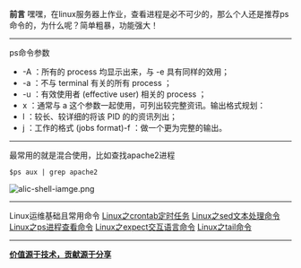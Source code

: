 **前言**
嘿嘿，在linux服务器上作业，查看进程是必不可少的，那么个人还是推荐ps命令的，为什么呢？简单粗暴，功能强大！
___
ps命令参数
- -A ：所有的 process 均显示出来，与 -e 具有同样的效用；
- -a ：不与 terminal 有关的所有 process ；
- -u ：有效使用者 (effective user) 相关的 process ；
- x ：通常与 a 这个参数一起使用，可列出较完整资讯。输出格式规划：
- l ：较长、较详细的将该 PID 的的资讯列出；
- j ：工作的格式 (jobs format)-f ：做一个更为完整的输出。
___
最常用的就是混合使用，比如查找apache2进程
~~~
$ps aux | grep apache2
~~~
![alic-shell-iamge.png](http://upload-images.jianshu.io/upload_images/1678789-c28862dc87aef58a.png?imageMogr2/auto-orient/strip%7CimageView2/2/w/1240)
___
Linux运维基础且常用命令
[Linux之crontab定时任务](http://www.jianshu.com/p/838db0269fd0)
[Linux之sed文本处理命令](http://www.jianshu.com/p/8269c36331ee)
[Linux之ps进程查看命令](http://www.jianshu.com/p/367276be1469)
[Linux之expect交互语言命令](http://www.jianshu.com/p/59f2e14e2535)
[Linux之tail命令](http://www.jianshu.com/p/168e8a01c2e2)
___
**[价值源于技术，贡献源于分享](https://github.com/alicfeng)**
